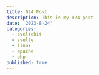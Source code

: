 ```yaml
---
title: 024 Post
description: This is my 024 post
date: '2023-8-24'
categories:
  - sveltekit
  - svelte
  - linux
  - apache
  - php
published: true
---
```


